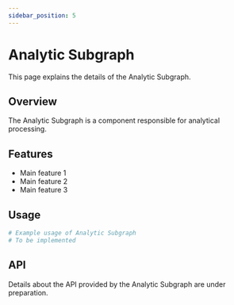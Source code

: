 ```yaml
---
sidebar_position: 5
---
```


# Analytic Subgraph

This page explains the details of the Analytic Subgraph.

## Overview

The Analytic Subgraph is a component responsible for analytical processing.

## Features

- Main feature 1
- Main feature 2
- Main feature 3

## Usage

```python
# Example usage of Analytic Subgraph
# To be implemented
```

## API

Details about the API provided by the Analytic Subgraph are under preparation.
